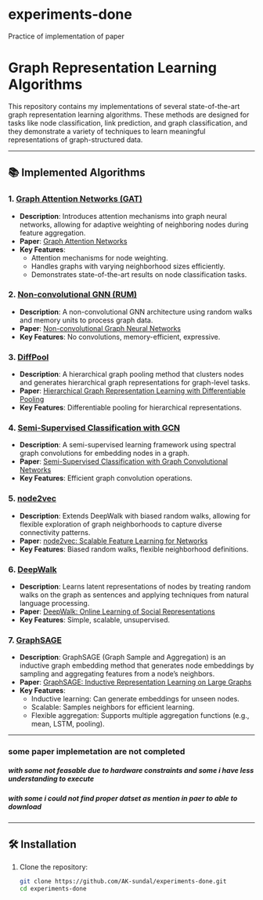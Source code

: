 # experiments-done
 Practice of implementation of paper
 
 # Graph Representation Learning Algorithms

This repository contains my implementations of several state-of-the-art graph representation learning algorithms. These methods are designed for tasks like node classification, link prediction, and graph classification, and they demonstrate a variety of techniques to learn meaningful representations of graph-structured data.

---

## 📚 Implemented Algorithms

### 1. [Graph Attention Networks (GAT)](./gat)
- **Description**: Introduces attention mechanisms into graph neural networks, allowing for adaptive weighting of neighboring nodes during feature aggregation.
- **Paper**: [Graph Attention Networks](https://arxiv.org/abs/1710.10903)
- **Key Features**:
  - Attention mechanisms for node weighting.
  - Handles graphs with varying neighborhood sizes efficiently.
  - Demonstrates state-of-the-art results on node classification tasks.

### 2. [Non-convolutional GNN (RUM)](./rum)
- **Description**: A non-convolutional GNN architecture using random walks and memory units to process graph data.
- **Paper**: [Non-convolutional Graph Neural Networks](https://arxiv.org/abs/2408.00165)
- **Key Features**: No convolutions, memory-efficient, expressive.

### 3. [DiffPool](./diffpool)
- **Description**: A hierarchical graph pooling method that clusters nodes and generates hierarchical graph representations for graph-level tasks.
- **Paper**: [Hierarchical Graph Representation Learning with Differentiable Pooling](https://arxiv.org/abs/1806.08804)
- **Key Features**: Differentiable pooling for hierarchical representations.

### 4. [Semi-Supervised Classification with GCN](./gcn)
- **Description**: A semi-supervised learning framework using spectral graph convolutions for embedding nodes in a graph.
- **Paper**: [Semi-Supervised Classification with Graph Convolutional Networks](https://arxiv.org/abs/1609.02907)
- **Key Features**: Efficient graph convolution operations.

### 5. [node2vec](./node2vec)
- **Description**: Extends DeepWalk with biased random walks, allowing for flexible exploration of graph neighborhoods to capture diverse connectivity patterns.
- **Paper**: [node2vec: Scalable Feature Learning for Networks](https://arxiv.org/abs/1607.00653)
- **Key Features**: Biased random walks, flexible neighborhood definitions.

### 6. [DeepWalk](./deepwalk)
- **Description**: Learns latent representations of nodes by treating random walks on the graph as sentences and applying techniques from natural language processing.
- **Paper**: [DeepWalk: Online Learning of Social Representations](https://arxiv.org/abs/1403.6652)
- **Key Features**: Simple, scalable, unsupervised.

### 7. [GraphSAGE](./graphsage)
- **Description**: GraphSAGE (Graph Sample and Aggregation) is an inductive graph embedding method that generates node embeddings by sampling and aggregating features from a node’s neighbors.
- **Paper**: [GraphSAGE: Inductive Representation Learning on Large Graphs](https://arxiv.org/abs/1706.02216)
- **Key Features**:
  - Inductive learning: Can generate embeddings for unseen nodes.
  - Scalable: Samples neighbors for efficient learning.
  - Flexible aggregation: Supports multiple aggregation functions (e.g., mean, LSTM, pooling).


---
### some paper implemetation are not completed
##### with some not feasable due to hardware constraints and  some i  have less understanding to execute
##### with some i could not find proper datset as mention in paer to able to download 
---
## 🛠 Installation

1. Clone the repository:
   ```bash
   git clone https://github.com/AK-sundal/experiments-done.git
   cd experiments-done

